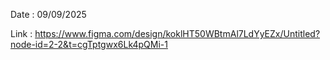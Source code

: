 Date : 09/09/2025


Link : https://www.figma.com/design/koklHT50WBtmAl7LdYyEZx/Untitled?node-id=2-2&t=cgTptgwx6Lk4pQMi-1